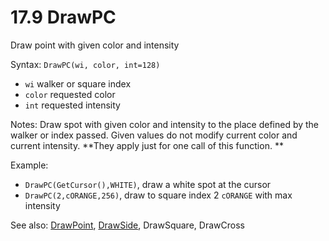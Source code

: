 # 17.9 DrawPC

Draw point with given color and intensity

Syntax: `DrawPC(wi, color, int=128)`

* `wi` walker or square index 
* `color` requested color 
* `int` requested intensity 

Notes: Draw spot with given color and intensity to the place defined by the walker or index passed. Given values do not modify current color and current intensity. **They apply just for one call of this function. **

Example:

* `DrawPC(GetCursor(),WHITE)`, draw a white spot at the cursor 
* `DrawPC(2,cORANGE,256)`, draw to square index 2 `cORANGE` with max intensity 

See also: [DrawPoint](/17-api-native-functions/178-drawpoint.md), [DrawSide](/17-api-native-functions/1710-drawside.md), DrawSquare, DrawCross

